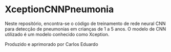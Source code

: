 # XceptionCNNPneumonia

Neste repositório, encontra-se o código de treinamento de rede neural CNN para detecção de pneumonias em crianças de 1 a 5 anos. O modelo de CNN utilizado é um modelo conhecido como Xception. 

Produzido e aprimorado por Carlos Eduardo
